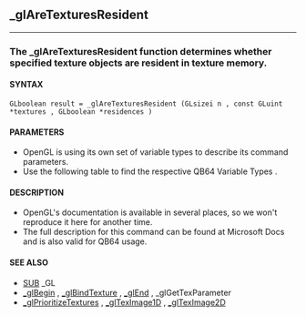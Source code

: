 ## _glAreTexturesResident
---

### The _glAreTexturesResident function determines whether specified texture objects are resident in texture memory.

#### SYNTAX

`GLboolean result = _glAreTexturesResident (GLsizei n , const GLuint *textures , GLboolean *residences )`

#### PARAMETERS
* OpenGL is using its own set of variable types to describe its command parameters.
* Use the following table to find the respective QB64 Variable Types .


#### DESCRIPTION
* OpenGL's documentation is available in several places, so we won't reproduce it here for another time.
* The full description for this command can be found at Microsoft Docs and is also valid for QB64 usage.


#### SEE ALSO
* [SUB](./SUB.md) _GL
* [_glBegin](./_glBegin.md) , [_glBindTexture](./_glBindTexture.md) , [_glEnd](./_glEnd.md) , _glGetTexParameter
* [_glPrioritizeTextures](./_glPrioritizeTextures.md) , [_glTexImage1D](./_glTexImage1D.md) , [_glTexImage2D](./_glTexImage2D.md)
